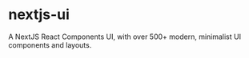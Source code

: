# nextjs-ui
A NextJS React Components UI, with over 500+ modern, minimalist UI components and layouts.
